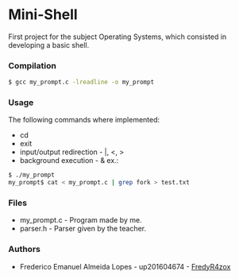 # Mini-Shell
First project for the subject Operating Systems, which consisted in developing a basic shell.


### Compilation
``` bash
$ gcc my_prompt.c -lreadline -o my_prompt
```

### Usage
The following commands where implemented:
* cd
* exit
* input/output redirection - |, <, >
* background execution - &
ex.:
``` bash
$ ./my_prompt
my_prompt$ cat < my_prompt.c | grep fork > test.txt
```

### Files
* my_prompt.c - Program made by me.
* parser.h - Parser given by the teacher.


### Authors
* Frederico Emanuel Almeida Lopes - up201604674 - [FredyR4zox](https://www.github.com/FredyR4zox)
